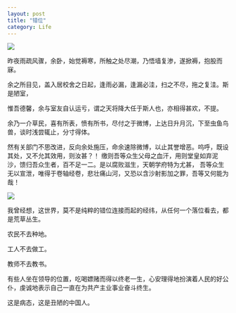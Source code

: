 ```yaml
---
layout: post
title: "错位"
category: Life
---
```

<img src="http://pic.dearroy.com/github/Angry_Birds_by_Morriperkele.jpg">

昨夜雨疏风骤，余卧，始觉褥寒，所触之处尽潮，乃悟墙复渗，遂掀褥，抱股而寐。

余之所目见，盖入居校舍之日起，逢雨必漏，逢漏必洼，扫之不尽，拖之复洼。斯是陋室，
	
惟吾德馨，余与室友自认运亏，谓之天将降大任于斯人也，亦相得甚欢，不提。

余乃一介草民，喜有所表，愤有所书，尽付之于微博，上达日升月沉，下至虫鱼鸟兽，谈时浅尝辄止，分寸得体。

然有关部门不思改进，反向余处施压，命余速除微博，以止其誉增恶。呜呼，既设其处，又不允其效用，则汝甚？！
缴则吾等众生父母之血汗，用则堂皇如弃泥沙，馈归吾众生者，百不足一二。是以腐败滋生，天朝学府特为尤甚，
吾等众生无以宣泄，唯得于卷轴经卷，悲壮痛山河，又恐以含沙射影加之罪，吾等又何能为哉！
	
<img src="http://pic.dearroy.com/github/the_angry_bird_by_vivialacarte-d3ke30y.jpg">
	
我曾经想，这世界，莫不是纯粹的错位连接而起的经纬，从任何一个落位看去，都是荒草丛生。

农民不去种地。

工人不去做工。

教师不去教书。

有些人坐在领导的位置，吃喝嫖赌而得以终老一生，心安理得地扮演着人民的好公仆，虔诚地表示自己一直在为共产主业事业奋斗终生。

这是病态，这是丑陋的中国人。